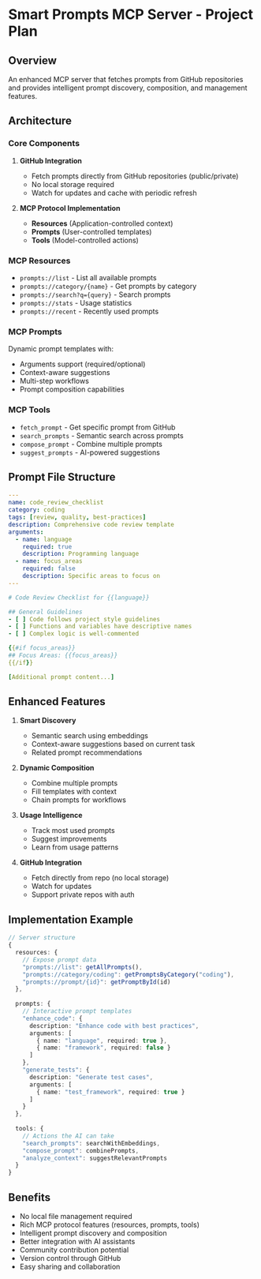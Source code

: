 # Smart Prompts MCP Server - Project Plan

## Overview
An enhanced MCP server that fetches prompts from GitHub repositories and provides intelligent prompt discovery, composition, and management features.

## Architecture

### Core Components

1. **GitHub Integration**
   - Fetch prompts directly from GitHub repositories (public/private)
   - No local storage required
   - Watch for updates and cache with periodic refresh

2. **MCP Protocol Implementation**
   - **Resources** (Application-controlled context)
   - **Prompts** (User-controlled templates)
   - **Tools** (Model-controlled actions)

### MCP Resources
- `prompts://list` - List all available prompts
- `prompts://category/{name}` - Get prompts by category
- `prompts://search?q={query}` - Search prompts
- `prompts://stats` - Usage statistics
- `prompts://recent` - Recently used prompts

### MCP Prompts
Dynamic prompt templates with:
- Arguments support (required/optional)
- Context-aware suggestions
- Multi-step workflows
- Prompt composition capabilities

### MCP Tools
- `fetch_prompt` - Get specific prompt from GitHub
- `search_prompts` - Semantic search across prompts
- `compose_prompt` - Combine multiple prompts
- `suggest_prompts` - AI-powered suggestions

## Prompt File Structure

```yaml
---
name: code_review_checklist
category: coding
tags: [review, quality, best-practices]
description: Comprehensive code review template
arguments:
  - name: language
    required: true
    description: Programming language
  - name: focus_areas
    required: false
    description: Specific areas to focus on
---

# Code Review Checklist for {{language}}

## General Guidelines
- [ ] Code follows project style guidelines
- [ ] Functions and variables have descriptive names
- [ ] Complex logic is well-commented

{{#if focus_areas}}
## Focus Areas: {{focus_areas}}
{{/if}}

[Additional prompt content...]
```

## Enhanced Features

1. **Smart Discovery**
   - Semantic search using embeddings
   - Context-aware suggestions based on current task
   - Related prompt recommendations

2. **Dynamic Composition**
   - Combine multiple prompts
   - Fill templates with context
   - Chain prompts for workflows

3. **Usage Intelligence**
   - Track most used prompts
   - Suggest improvements
   - Learn from usage patterns

4. **GitHub Integration**
   - Fetch directly from repo (no local storage)
   - Watch for updates
   - Support private repos with auth

## Implementation Example

```typescript
// Server structure
{
  resources: {
    // Expose prompt data
    "prompts://list": getAllPrompts(),
    "prompts://category/coding": getPromptsByCategory("coding"),
    "prompts://prompt/{id}": getPromptById(id)
  },
  
  prompts: {
    // Interactive prompt templates
    "enhance_code": {
      description: "Enhance code with best practices",
      arguments: [
        { name: "language", required: true },
        { name: "framework", required: false }
      ]
    },
    "generate_tests": {
      description: "Generate test cases",
      arguments: [
        { name: "test_framework", required: true }
      ]
    }
  },
  
  tools: {
    // Actions the AI can take
    "search_prompts": searchWithEmbeddings,
    "compose_prompt": combinePrompts,
    "analyze_context": suggestRelevantPrompts
  }
}
```

## Benefits
- No local file management required
- Rich MCP protocol features (resources, prompts, tools)
- Intelligent prompt discovery and composition
- Better integration with AI assistants
- Community contribution potential
- Version control through GitHub
- Easy sharing and collaboration